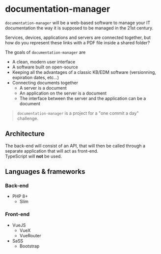 # documentation-manager  
`documentation-manager` will be a web-based software to manage your IT documentation the way it is supposed to be managed in the 21st century. 

Services, devices, applications and servers are connected together, but how do you represent these links with a PDF file inside a shared folder? 

The goals of `documentation-manager` are

- A clean, modern user interface
- A software built on open-source
- Keeping all the advantages of a classic KB/EDM software (versionning, expiration dates, etc...)
- Connecting documents together
    - A server is a document
    - An application on the server is a document
    - The interface between the server and the application can be a document


> `documentation-manager` is a project for a "one commit a day" challenge.

## Architecture
The back-end will consist of an API, that will then be called through a separate application that will act as front-end.  
TypeScript will **not** be used.

## Languages & frameworks
### Back-end
- PHP 8+
    - Slim
### Front-end
- VueJS
    - VueX
    - VueRouter
- SaSS
    - Bootstrap
